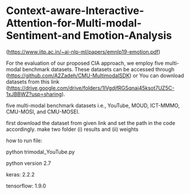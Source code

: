 # Context-aware-Interactive-Attention-for-Multi-modal-Sentiment-and Emotion-Analysis 
(https://www.iitp.ac.in/~ai-nlp-ml/papers/emnlp19-emotion.pdf)

For the evaluation of our proposed CIA approach, we employ five multi-modal benchmark datasets. These datasets can be accessed through (https://github.com/A2Zadeh/CMU-MultimodalSDK) or You can download datasets from this link (https://drive.google.com/drive/folders/1IVgdjfRGSqnai45ksot7UZ5C-1xJBBWZ?usp=sharing).

five multi-modal benchmark datasets i.e., YouTube, MOUD, ICT-MMMO, CMU-MOSI, and CMU-MOSEI.

first download the dataset from given link and set the path in the code accordingly.
make two folder (i) results and (ii) weights

how to run file:

python trimodal_YouTube.py

python version 2.7

keras: 2.2.2

tensorflow: 1.9.0
